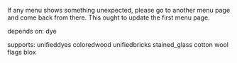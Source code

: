 If any menu shows something unexpected, please go to another menu page
and come back from there. This ought to update the first menu page.

depends on: dye

supports:
unifieddyes
coloredwood
unifiedbricks
stained_glass
cotton
wool
flags
blox

